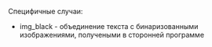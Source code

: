 Специфичные случаи:
 * img_black - объединение текста с бинаризованными изображениями, получеными в сторонней программе
